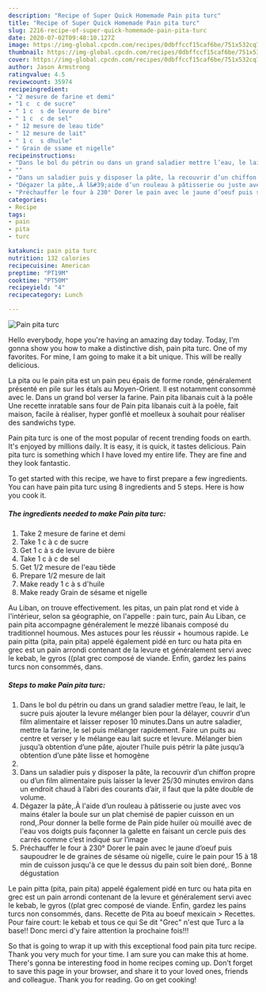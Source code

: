 ```yaml
---
description: "Recipe of Super Quick Homemade Pain pita turc"
title: "Recipe of Super Quick Homemade Pain pita turc"
slug: 2216-recipe-of-super-quick-homemade-pain-pita-turc
date: 2020-07-02T09:48:10.127Z
image: https://img-global.cpcdn.com/recipes/0dbffccf15caf6be/751x532cq70/pain-pita-turc-photo-principale-de-la-recette.jpg
thumbnail: https://img-global.cpcdn.com/recipes/0dbffccf15caf6be/751x532cq70/pain-pita-turc-photo-principale-de-la-recette.jpg
cover: https://img-global.cpcdn.com/recipes/0dbffccf15caf6be/751x532cq70/pain-pita-turc-photo-principale-de-la-recette.jpg
author: Jason Armstrong
ratingvalue: 4.5
reviewcount: 35974
recipeingredient:
- "2 mesure de farine et demi"
- "1 c  c de sucre"
- " 1 c  s de levure de bire"
- " 1 c  c de sel"
- " 12 mesure de leau tide"
- " 12 mesure de lait"
- " 1 c  s dhuile"
- " Grain de ssame et nigelle"
recipeinstructions:
- "Dans le bol du pétrin ou dans un grand saladier mettre l’eau, le lait, le sucre puis ajouter la levure mélanger bien pour la délayer, couvrir d’un film alimentaire et laisser reposer 10 minutes.Dans un autre saladier, mettre la farine, le sel puis mélanger rapidement. Faire un puits au centre et verser y le mélange eau lait sucre et levure. Mélanger bien jusqu’à obtention d’une pâte, ajouter l’huile puis pétrir la pâte jusqu’à obtention d’une pâte lisse et homogène"
- ""
- "Dans un saladier puis y disposer la pâte, la recouvrir d’un chiffon propre ou d’un film alimentaire puis laisser la lever 25/30 minutes environ dans un endroit chaud à l’abri des courants d’air, il faut que la pâte double de volume."
- "Dégazer la pâte,.À l&#39;aide d’un rouleau à pâtisserie ou juste avec vos mains étaler la boule sur un plat chemisé de papier cuisson en un rond,.Pour donner la belle forme de Pain pide huiler où mouillé avec de l&#39;eau vos doigts puis façonner la galette en faisant un cercle puis des carrés comme c’est indiqué sur l’image"
- "Préchauffer le four à 230° Dorer le pain avec le jaune d’oeuf puis saupoudrer le de graines de sésame où nigelle, cuire le pain pour 15 à 18 min de cuisson jusqu&#39;à ce que le dessus du pain soit bien doré,. Bonne dégustation"
categories:
- Recipe
tags:
- pain
- pita
- turc

katakunci: pain pita turc 
nutrition: 132 calories
recipecuisine: American
preptime: "PT19M"
cooktime: "PT50M"
recipeyield: "4"
recipecategory: Lunch

---
```



![Pain pita turc](https://img-global.cpcdn.com/recipes/0dbffccf15caf6be/751x532cq70/pain-pita-turc-photo-principale-de-la-recette.jpg)

Hello everybody, hope you're having an amazing day today. Today, I'm gonna show you how to make a distinctive dish, pain pita turc. One of my favorites. For mine, I am going to make it a bit unique. This will be really delicious.

La pita ou le pain pita est un pain peu épais de forme ronde, généralement présenté en pile sur les étals au Moyen-Orient. Il est notamment consommé avec le. Dans un grand bol verser la farine. Pain pita libanais cuit à la poêle Une recette inratable sans four de Pain pita libanais cuit à la poêle, fait maison, facile à réaliser, hyper gonflé et moelleux à souhait pour réaliser des sandwichs type.

Pain pita turc is one of the most popular of recent trending foods on earth. It's enjoyed by millions daily. It is easy, it is quick, it tastes delicious. Pain pita turc is something which I have loved my entire life. They are fine and they look fantastic.


To get started with this recipe, we have to first prepare a few ingredients. You can have pain pita turc using 8 ingredients and 5 steps. Here is how you cook it.

<!--inarticleads1-->

##### The ingredients needed to make Pain pita turc:

1. Take 2 mesure de farine et demi
1. Take 1 c à c de sucre
1. Get  1 c à s de levure de bière
1. Take  1 c à c de sel
1. Get  1/2 mesure de l&#39;eau tiède
1. Prepare  1/2 mesure de lait
1. Make ready  1 c à s d&#39;huile
1. Make ready  Grain de sésame et nigelle


Au Liban, on trouve effectivement. les pitas, un pain plat rond et vide à l&#39;intérieur, selon sa géographie, on l&#39;appelle : pain turc, pain Au Liban, ce pain pita accompagne généralement le mezzé libanais composé du traditionnel houmous. Mes astuces pour les réussir + houmous rapide. Le pain pitta (pita, pain pita) appelé également pidé en turc ou hata pita en grec est un pain arrondi contenant de la levure et généralement servi avec le kebab, le gyros ((plat grec composé de viande. Enfin, gardez les pains turcs non consommés, dans. 

<!--inarticleads2-->

##### Steps to make Pain pita turc:

1. Dans le bol du pétrin ou dans un grand saladier mettre l’eau, le lait, le sucre puis ajouter la levure mélanger bien pour la délayer, couvrir d’un film alimentaire et laisser reposer 10 minutes.Dans un autre saladier, mettre la farine, le sel puis mélanger rapidement. Faire un puits au centre et verser y le mélange eau lait sucre et levure. Mélanger bien jusqu’à obtention d’une pâte, ajouter l’huile puis pétrir la pâte jusqu’à obtention d’une pâte lisse et homogène
1. 
1. Dans un saladier puis y disposer la pâte, la recouvrir d’un chiffon propre ou d’un film alimentaire puis laisser la lever 25/30 minutes environ dans un endroit chaud à l’abri des courants d’air, il faut que la pâte double de volume.
1. Dégazer la pâte,.À l&#39;aide d’un rouleau à pâtisserie ou juste avec vos mains étaler la boule sur un plat chemisé de papier cuisson en un rond,.Pour donner la belle forme de Pain pide huiler où mouillé avec de l&#39;eau vos doigts puis façonner la galette en faisant un cercle puis des carrés comme c’est indiqué sur l’image
1. Préchauffer le four à 230° Dorer le pain avec le jaune d’oeuf puis saupoudrer le de graines de sésame où nigelle, cuire le pain pour 15 à 18 min de cuisson jusqu&#39;à ce que le dessus du pain soit bien doré,. Bonne dégustation


Le pain pitta (pita, pain pita) appelé également pidé en turc ou hata pita en grec est un pain arrondi contenant de la levure et généralement servi avec le kebab, le gyros ((plat grec composé de viande. Enfin, gardez les pains turcs non consommés, dans. Recette de Pita au boeuf mexicain &gt; Recettes. Pour faire court: le kebab et tous ce qui Se dit &#34;Grec&#34; n&#39;est que Turc a la base!! Donc merci d&#39;y faire attention la prochaine fois!!! 

So that is going to wrap it up with this exceptional food pain pita turc recipe. Thank you very much for your time. I am sure you can make this at home. There's gonna be interesting food in home recipes coming up. Don't forget to save this page in your browser, and share it to your loved ones, friends and colleague. Thank you for reading. Go on get cooking!
